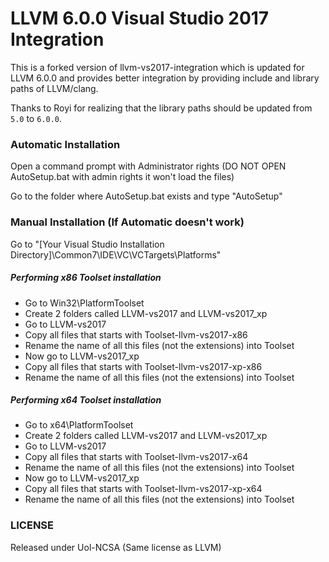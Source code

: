  # LLVM 6.0.0 Visual Studio 2017 Integration

This is a forked version of llvm-vs2017-integration which is updated for LLVM 6.0.0 and provides better integration by providing include and library paths of LLVM/clang.

Thanks to Royi for realizing that the library paths should be updated from `5.0` to `6.0.0`.

### Automatic Installation

Open a command prompt with Administrator rights (DO NOT OPEN AutoSetup.bat with admin rights it won't load the files)

Go to the folder where AutoSetup.bat exists and type "AutoSetup"

### Manual Installation (If Automatic doesn't work)

Go to "[Your Visual Studio Installation Directory]\Common7\IDE\VC\VCTargets\Platforms"

##### Performing x86 Toolset installation
- Go to Win32\PlatformToolset
- Create 2 folders called LLVM-vs2017 and LLVM-vs2017_xp
- Go to LLVM-vs2017
- Copy all files that starts with Toolset-llvm-vs2017-x86
- Rename the name of all this files (not the extensions) into Toolset
- Now go to LLVM-vs2017_xp
- Copy all files that starts with Toolset-llvm-vs2017-xp-x86
- Rename the name of all this files (not the extensions) into Toolset

##### Performing x64 Toolset installation
- Go to x64\PlatformToolset
- Create 2 folders called LLVM-vs2017 and LLVM-vs2017_xp
- Go to LLVM-vs2017
- Copy all files that starts with Toolset-llvm-vs2017-x64
- Rename the name of all this files (not the extensions) into Toolset
- Now go to LLVM-vs2017_xp
- Copy all files that starts with Toolset-llvm-vs2017-xp-x64
- Rename the name of all this files (not the extensions) into Toolset

### LICENSE

Released under Uol-NCSA (Same license as LLVM)

